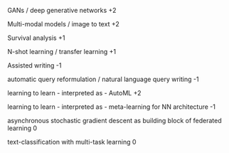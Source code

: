 GANs / deep generative networks	+2

Multi-modal models / image to text +2

Survival analysis	+1

N-shot learning / transfer learning +1

Assisted writing -1

automatic query reformulation / natural language query writing -1

learning to learn - interpreted as - AutoML +2

learning to learn - interpreted as - meta-learning for NN architecture -1

asynchronous stochastic gradient descent as building block of federated learning 0

text-classification with multi-task learning	0
